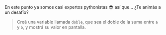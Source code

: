 En este punto ya somos casi expertos pythonistas :sunglasses: así que... ¿Te animás a un desafío?

> Creá una variable llamada `doble`, que sea el doble de la suma entre `a` y `b`, y mostrá su valor en pantalla.